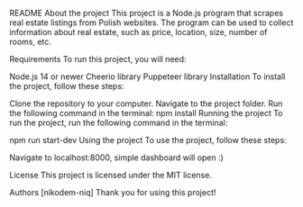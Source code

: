 README
About the project
This project is a Node.js program that scrapes real estate listings from Polish websites. The program can be used to collect information about real estate, such as price, location, size, number of rooms, etc.

Requirements
To run this project, you will need:

Node.js 14 or newer
Cheerio library
Puppeteer library
Installation
To install the project, follow these steps:

Clone the repository to your computer.
Navigate to the project folder.
Run the following command in the terminal:
npm install
Running the project
To run the project, run the following command in the terminal:

npm run start-dev
Using the project
To use the project, follow these steps:

Navigate to localhost:8000, simple dashboard will open :)

License
This project is licensed under the MIT license.

Authors
[nikodem-niq]
Thank you for using this project!
